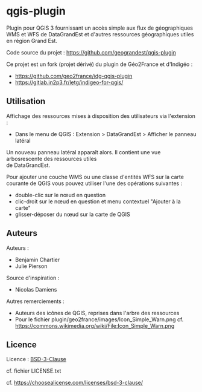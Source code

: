 # qgis-plugin
Plugin pour QGIS 3 fournissant un accès simple aux flux de géographiques WMS et WFS de DataGrandEst et d'autres ressources géographiques utiles en région Grand Est.

Code source du projet : https://github.com/geograndest/qgis-plugin

Ce projet est un fork (projet dérivé) du plugin de Géo2France et d'Indigéo :
* https://github.com/geo2france/idg-qgis-plugin
* https://gitlab.in2p3.fr/letg/indigeo-for-qgis/

## Utilisation

Affichage des ressources mises à disposition des utilisateurs via l'extension :
* Dans le menu de QGIS : Extension > DataGrandEst > Afficher le panneau latéral

Un nouveau panneau latéral apparaît alors. Il contient une vue arbosrescente des ressources utiles  
de DataGrandEst.

Pour ajouter une couche WMS ou une classe d'entités WFS sur la carte courante de QGIS vous pouvez utiliser l'une des 
opérations suivantes :
* double-clic sur le nœud en question
* clic-droit sur le nœud en question et menu contextuel "Ajouter à la carte"
* glisser-déposer du nœud sur la carte de QGIS


## Auteurs

Auteurs :
* Benjamin Chartier
* Julie Pierson

Source d'inspiration :
* Nicolas Damiens

Autres remerciements :
* Auteurs des icônes de QGIS, reprises dans l'arbre des ressources
* Pour le fichier plugin/geo2france/images/Icon_Simple_Warn.png cf. 
https://commons.wikimedia.org/wiki/File:Icon_Simple_Warn.png


## Licence

Licence : [BSD-3-Clause](https://spdx.org/licenses/BSD-3-Clause.html#licenseText)

cf. fichier LICENSE.txt

cf. https://choosealicense.com/licenses/bsd-3-clause/
